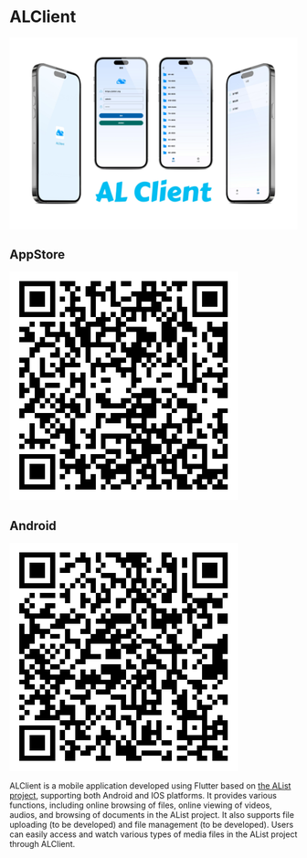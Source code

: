 # ALClient

![banner](https://raw.githubusercontent.com/BFWXKJGS/AlistClient/main/github/banner.jpg)

## AppStore
![banner](https://raw.githubusercontent.com/BFWXKJGS/AlistClient/main/github/appstore.png)

## Android
![banner](https://raw.githubusercontent.com/BFWXKJGS/AlistClient/main/github/android_github.png)

ALClient is a mobile application developed using Flutter based on [the AList project](https://github.com/alist-org/alist), supporting both Android and IOS platforms. It provides various functions, including online browsing of files, online viewing of videos, audios, and browsing of documents in the AList project. It also supports file uploading (to be developed) and file management (to be developed). Users can easily access and watch various types of media files in the AList project through ALClient.
